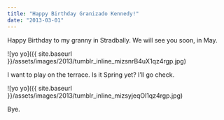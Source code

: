 ```yaml
---
title: "Happy Birthday Granizado Kennedy!"
date: "2013-03-01"
---
```


Happy Birthday to my granny in Stradbally. We will see you soon, in May.

![yo yo]({{ site.baseurl }}/assets/images/2013/tumblr_inline_mizsnrB4uX1qz4rgp.jpg)

I want to play on the terrace. Is it Spring yet? I’ll go check.

![yo yo]({{ site.baseurl }}/assets/images/2013/tumblr_inline_mizsyjeqOl1qz4rgp.jpg)

Bye.
